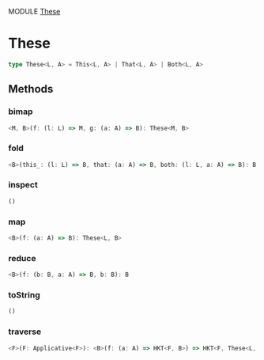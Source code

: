 MODULE [These](https://github.com/gcanti/fp-ts/blob/master/src/These.ts)
# These

```ts
type These<L, A> = This<L, A> | That<L, A> | Both<L, A>
```
## Methods

### bimap
```ts
<M, B>(f: (l: L) => M, g: (a: A) => B): These<M, B> 
```
### fold
```ts
<B>(this_: (l: L) => B, that: (a: A) => B, both: (l: L, a: A) => B): B 
```
### inspect
```ts
() 
```
### map
```ts
<B>(f: (a: A) => B): These<L, B> 
```
### reduce
```ts
<B>(f: (b: B, a: A) => B, b: B): B 
```
### toString
```ts
() 
```
### traverse
```ts
<F>(F: Applicative<F>): <B>(f: (a: A) => HKT<F, B>) => HKT<F, These<L, B>> 
```